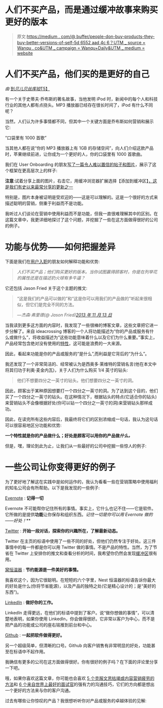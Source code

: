 # 人们不买产品，而是通过缓冲故事来购买更好的版本

> 原文:[https://medium . com/@ buffer/people-don-buy-products-they-buy-better-versions-of-self-5d 6552 aad 4c 6？UTM _ source = Wanqu . co&UTM _ campaign = Wanqu+Daily&UTM _ medium = website](https://medium.com/@buffer/people-dont-buy-products-they-buy-better-versions-of-themselves-5d6552aad4c6?utm_source=wanqu.co&utm_campaign=Wanqu+Daily&utm_medium=website)

# 人们不买产品，他们买的是更好的自己



*由* [到*贝儿贝丝库珀*T5】](https://medium.com/u/cf0644a65462?source=post_page-----5d6552aad4c6--------------------------------)

有一个关于史蒂夫·乔布斯的著名故事，当他发明 iPod 时，新闻中的每个人和科技行业的其他人都有点挠头。MP3 播放器已经存在很长时间了，iPod 有什么不同呢？

当然，人们认为许多事情都不同，但其中一个关键方面是乔布斯如何营销和展示它:

“口袋里有 1000 首歌”



当其他人都在说“你的 MP3 播放器上有 1GB 的存储空间”，向人们介绍这款产品时，苹果继续前进，让你成为一个更好的人，你的口袋里有 1000 首歌曲。

我们在 User Onboarding 的朋友[写了一篇令人难以置信的帖子和图片](http://www.useronboard.com/features-vs-benefits/)，展示了这个框架在更高层次上的样子:



**注意**:试着分享上面的图片，右击它，用缓冲浏览器扩展选择【添加到缓冲区】[，这是我们](http://bufferapp.com/extensions)[有史以来最常分享的更新之一](https://twitter.com/buffer/status/412493831758950400)

特别是，图片本身被证明是受欢迎的——这是可以理解的。这是一个很好的方式来描述聪明的营销，侧重于利益而不是功能。

我听过人们谈论在营销中使用利益而不是功能，但我一直很难理解其中的区别。在这篇文章中，我更详细地探讨了这个问题，并挖掘了一些在这方面做得很好的公司的例子。

# 功能与优势——如何把握差异

下面是我们在[用户入职](http://www.useronboard.com/)的朋友如何解释功能和优势:

> *人们不买产品；他们购买更好的版本。当你试图赢得顾客时，你是在列举花的属性还是在描述扔火球有多牛逼？*

它还包括 Jason Fried 关于这个主题的推文:

> “这是我们的产品可以做的”和“这是你可以用我们的产品做的”听起来很相似，但它们是完全不同的方法。
> 
> *—杰森·弗里德(@ Jason Fried)*[*2013 年 11 月 13 日*](https://twitter.com/jasonfried/statuses/400733165964099584)

当我读到更多这方面的内容时，我发现了一些很棒的博客文章，这些文章把它进一步分解了。来自 ideacrossing 博客的一个人将功能描述为“你的产品或服务有什么或做什么”，将收益描述为“这些功能意味着什么以及它们为什么重要。”事实上，产品经常包含绝对没有使用的[特性](http://blog.bufferapp.com/5-things-that-seem-essential-that-we-launched-buffer-without)，这可能是浪费的一大来源。

因此，看起来功能是你的产品或服务的“是什么”,而利益是它背后的“为什么”。

我还发现了一个非常简洁的、经常被认为是西奥多·莱维特的营销名言(他在本文中将其归功于利奥·麦金内瓦)，关于人们为什么购买 1/4 英寸的钻头:

> 他们不想要四分之一英寸的钻头。他们想要四分之一英寸的洞。

因此，顾客出于某种原因想要打一个四分之一英寸的洞。为了达到这个目的，他们买了一个四分之一英寸的钻头。在这种情况下，根据钻头的特点(它适合你的钻头)来营销钻头不会像根据好处(你可以钻一个四分之一英寸的洞)来营销钻头那样成功。

因此，在读完所有这些内容后，我最终将它们的区别浓缩成一句话，我认为这句话可以很容易地区分功能和优势:

**一个特性就是你的产品做什么；好处是顾客可以用你的产品做*什么。***

但是，嘿，理论到此为止，让我们从一些最好的公司中挖掘一些惊人的例子:

# 一些公司让你变得更好的例子

为了更好地了解这在实践中是如何运作的，我认为看看一些在营销策略中使用福利的知名公司会有所帮助。以下是我发现的一些例子:

[Evernote](http://evernote.com/) : **记得一切**



Evernote 不可能帮你记住所有的事情。事实上，它什么也记不住——它是软件。它所做的是提供**功能**让你保存和组织东西。**记住一切是你可以用 Evernote 做的*——好处！***

[Twitter](https://twitter.com/) : **开始一段对话，探索你的兴趣所在，了解最新动态。**



Twitter 在主页的标语中使用了一些不同的好处，但他们仍然专注于好处。这三件事情中的每一件都是你可以用 Twitter 做的事情。不是产品的特性。当然，为了节省在 Twitter 上安排你的推文和查看分析的时间，我希望你仍然会发现[缓冲区](http://bufferapp.com)很有用。

[窝恒温器](https://nest.com/) : **节约能源是一件美好的事情。**



我喜欢这个，因为它很聪明。在短短的六个字里，Nest 恒温器的标语告诉你最大的好处是什么(你将节省能源)，以及产品的独特之处(它是精心设计的；是“美好的东西”)。

[LinkedIn](http://linkedin.com) : **做好你的工作。**



LinkedIn 走得更远，在他们的标语中提到了客户。说“做你想做的事情”，可以清楚地表明，如果你使用 LinkedIn，你会做得很好。它非常以客户为中心，而不是把产品的功能或公司的座右铭推到前台和中心。

[Github](http://github.com) : **一起把软件做得更好。**



另一个超级简单，但清晰的口号。Github 向客户销售有非常明显的好处，功能甚至在标语中不起作用。

我确信有更多的公司在这方面做得很好。你有很好的例子吗？在下面的评论里分享一下吧。

哦，如果你喜欢这篇文章，你可能也会喜欢 [5 个克服文思枯竭或内容营销疲劳的方法](http://blog.bufferapp.com/5-ways-to-get-through-writers-block-or-content-marketing-fatigue)和 [6 个来自世界上最好的面试官](http://blog.bufferapp.com/6-powerful-communication-tricks-from-some-of-the-worlds-best-interviewers)的强有力的沟通技巧，它们的方向都是想出一个更好的方法来与你的客户沟通。

过去有哪些让你惊叹的产品？我很想听听你对产品或服务的卓越体验的见解:















